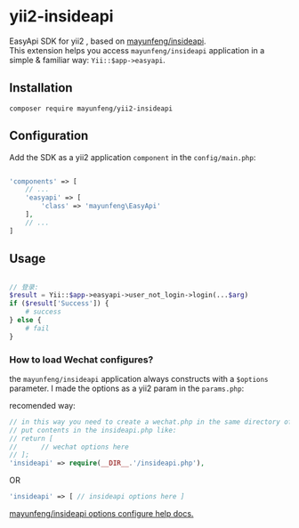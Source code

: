 # yii2-insideapi
EasyApi SDK for yii2 , based on [mayunfeng/insideapi](https://github.com/mayunfeng0614/insideapi).     
This extension helps you access `mayunfeng/insideapi` application in a simple & familiar way:   `Yii::$app->easyapi`.
   
## Installation
```
composer require mayunfeng/yii2-insideapi
```

## Configuration

Add the SDK as a yii2 application `component` in the `config/main.php`:

```php

'components' => [
	// ...
	'easyapi' => [
		'class' => 'mayunfeng\EasyApi'
	],
	// ...
]
```
## Usage
```php

// 登录:
$result = Yii::$app->easyapi->user_not_login->login(...$arg)
if ($result['Success']) {
    # success
} else {
    # fail
}

```


### How to load Wechat configures?
the `mayunfeng/insideapi` application always constructs with a `$options` parameter. 
I made the options as a yii2 param in the `params.php`:

recomended way:
```php
// in this way you need to create a wechat.php in the same directory of params.php
// put contents in the insideapi.php like:
// return [ 
// 		// wechat options here 
// ];
'insideapi' => require(__DIR__.'/insideapi.php'),
```
OR 
```php
'insideapi' => [ // insideapi options here ]
```

[ mayunfeng/insideapi options configure help docs.](https://github.com/mayunfeng0614/insideapi)
